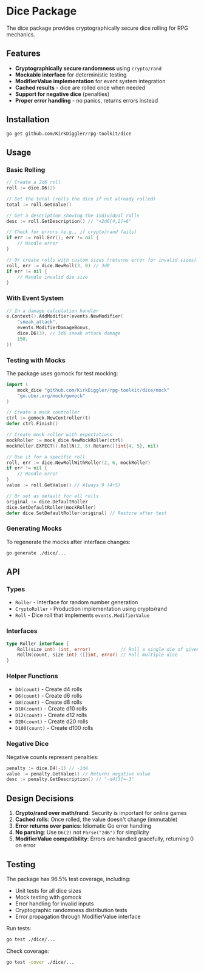 # Dice Package

The dice package provides cryptographically secure dice rolling for RPG mechanics.

## Features

- **Cryptographically secure randomness** using `crypto/rand`
- **Mockable interface** for deterministic testing  
- **ModifierValue implementation** for event system integration
- **Cached results** - dice are rolled once when needed
- **Support for negative dice** (penalties)
- **Proper error handling** - no panics, returns errors instead

## Installation

```bash
go get github.com/KirkDiggler/rpg-toolkit/dice
```

## Usage

### Basic Rolling

```go
// Create a 2d6 roll
roll := dice.D6(2)

// Get the total (rolls the dice if not already rolled)
total := roll.GetValue()

// Get a description showing the individual rolls
desc := roll.GetDescription() // "+2d6[4,2]=6"

// Check for errors (e.g., if crypto/rand fails)
if err := roll.Err(); err != nil {
    // Handle error
}

// Or create rolls with custom sizes (returns error for invalid sizes)
roll, err := dice.NewRoll(3, 8) // 3d8
if err != nil {
    // Handle invalid die size
}
```

### With Event System

```go
// In a damage calculation handler
e.Context().AddModifier(events.NewModifier(
    "sneak_attack",
    events.ModifierDamageBonus,
    dice.D6(3), // 3d6 sneak attack damage
    150,
))
```

### Testing with Mocks

The package uses gomock for test mocking:

```go
import (
    mock_dice "github.com/KirkDiggler/rpg-toolkit/dice/mock"
    "go.uber.org/mock/gomock"
)

// Create a mock controller
ctrl := gomock.NewController(t)
defer ctrl.Finish()

// Create mock roller with expectations
mockRoller := mock_dice.NewMockRoller(ctrl)
mockRoller.EXPECT().RollN(2, 6).Return([]int{4, 5}, nil)

// Use it for a specific roll
roll, err := dice.NewRollWithRoller(2, 6, mockRoller)
if err != nil {
    // Handle error
}
value := roll.GetValue() // Always 9 (4+5)

// Or set as default for all rolls
original := dice.DefaultRoller
dice.SetDefaultRoller(mockRoller)
defer dice.SetDefaultRoller(original) // Restore after test
```

### Generating Mocks

To regenerate the mocks after interface changes:

```bash
go generate ./dice/...
```

## API

### Types

- `Roller` - Interface for random number generation
- `CryptoRoller` - Production implementation using crypto/rand
- `Roll` - Dice roll that implements `events.ModifierValue`

### Interfaces

```go
type Roller interface {
    Roll(size int) (int, error)           // Roll a single die of given size
    RollN(count, size int) ([]int, error) // Roll multiple dice
}
```

### Helper Functions

- `D4(count)` - Create d4 rolls
- `D6(count)` - Create d6 rolls  
- `D8(count)` - Create d8 rolls
- `D10(count)` - Create d10 rolls
- `D12(count)` - Create d12 rolls
- `D20(count)` - Create d20 rolls
- `D100(count)` - Create d100 rolls

### Negative Dice

Negative counts represent penalties:

```go
penalty := dice.D4(-1) // -1d4
value := penalty.GetValue() // Returns negative value
desc := penalty.GetDescription() // "-d4[3]=-3"
```

## Design Decisions

1. **Crypto/rand over math/rand**: Security is important for online games
2. **Cached rolls**: Once rolled, the value doesn't change (immutable)
3. **Error returns over panics**: Idiomatic Go error handling
4. **No parsing**: Use `D6(2)` not `Parse("2d6")` for simplicity
5. **ModifierValue compatibility**: Errors are handled gracefully, returning 0 on error

## Testing

The package has 96.5% test coverage, including:
- Unit tests for all dice sizes
- Mock testing with gomock
- Error handling for invalid inputs
- Cryptographic randomness distribution tests
- Error propagation through ModifierValue interface

Run tests:
```bash
go test ./dice/...
```

Check coverage:
```bash
go test -cover ./dice/...
```